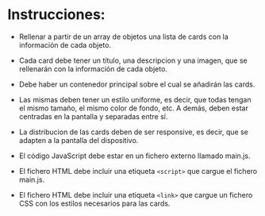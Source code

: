 # Instrucciones:

* Rellenar a partir de un array de objetos una lista de cards con la información de cada objeto.

* Cada card debe tener un título, una descripcion y una imagen, que se rellenarán con la información de cada objeto.

* Debe haber un contenedor principal sobre el cual se añadirán las cards.

* Las mismas deben tener un estilo uniforme, es decir, que todas tengan el mismo tamaño, el mismo color de fondo, etc. A demás, deben estar centradas en la pantalla y separadas entre sí.

* La distribucion de las cards deben de ser responsive, es decir, que se adapten a la pantalla del dispositivo.

* El código JavaScript debe estar en un fichero externo llamado main.js.

* El fichero HTML debe incluir una etiqueta `<script>` que cargue el fichero main.js.

* El fichero HTML debe incluir una etiqueta `<link>` que cargue un fichero CSS con los estilos necesarios para las cards.